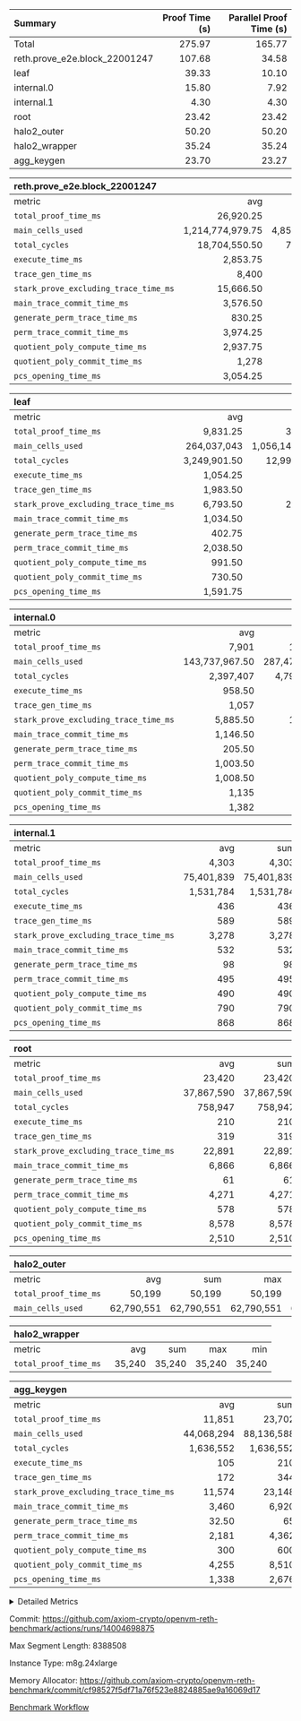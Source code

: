 | Summary | Proof Time (s) | Parallel Proof Time (s) |
|:---|---:|---:|
| Total |  275.97 |  165.77 |
| reth.prove_e2e.block_22001247 |  107.68 |  34.58 |
| leaf |  39.33 |  10.10 |
| internal.0 |  15.80 |  7.92 |
| internal.1 |  4.30 |  4.30 |
| root |  23.42 |  23.42 |
| halo2_outer |  50.20 |  50.20 |
| halo2_wrapper |  35.24 |  35.24 |
| agg_keygen |  23.70 |  23.27 |


| reth.prove_e2e.block_22001247 |||||
|:---|---:|---:|---:|---:|
|metric|avg|sum|max|min|
| `total_proof_time_ms ` |  26,920.25 |  107,681 |  34,584 |  20,504 |
| `main_cells_used     ` |  1,214,774,979.75 |  4,859,099,919 |  1,659,367,296 |  985,385,146 |
| `total_cycles        ` |  18,704,550.50 |  74,818,202 |  23,567,845 |  9,087,604 |
| `execute_time_ms     ` |  2,853.75 |  11,415 |  4,239 |  1,553 |
| `trace_gen_time_ms   ` |  8,400 |  33,600 |  10,082 |  5,527 |
| `stark_prove_excluding_trace_time_ms` |  15,666.50 |  62,666 |  20,263 |  13,424 |
| `main_trace_commit_time_ms` |  3,576.50 |  14,306 |  4,810 |  2,657 |
| `generate_perm_trace_time_ms` |  830.25 |  3,321 |  1,028 |  552 |
| `perm_trace_commit_time_ms` |  3,974.25 |  15,897 |  5,213 |  2,712 |
| `quotient_poly_compute_time_ms` |  2,937.75 |  11,751 |  4,187 |  2,138 |
| `quotient_poly_commit_time_ms` |  1,278 |  5,112 |  1,436 |  904 |
| `pcs_opening_time_ms ` |  3,054.25 |  12,217 |  3,572 |  2,161 |

| leaf |||||
|:---|---:|---:|---:|---:|
|metric|avg|sum|max|min|
| `total_proof_time_ms ` |  9,831.25 |  39,325 |  10,104 |  9,401 |
| `main_cells_used     ` |  264,037,043 |  1,056,148,172 |  280,134,886 |  244,977,265 |
| `total_cycles        ` |  3,249,901.50 |  12,999,606 |  3,456,998 |  3,046,502 |
| `execute_time_ms     ` |  1,054.25 |  4,217 |  1,112 |  981 |
| `trace_gen_time_ms   ` |  1,983.50 |  7,934 |  2,099 |  1,859 |
| `stark_prove_excluding_trace_time_ms` |  6,793.50 |  27,174 |  6,896 |  6,561 |
| `main_trace_commit_time_ms` |  1,034.50 |  4,138 |  1,059 |  989 |
| `generate_perm_trace_time_ms` |  402.75 |  1,611 |  408 |  393 |
| `perm_trace_commit_time_ms` |  2,038.50 |  8,154 |  2,061 |  2,000 |
| `quotient_poly_compute_time_ms` |  991.50 |  3,966 |  1,024 |  935 |
| `quotient_poly_commit_time_ms` |  730.50 |  2,922 |  757 |  690 |
| `pcs_opening_time_ms ` |  1,591.75 |  6,367 |  1,620 |  1,550 |

| internal.0 |||||
|:---|---:|---:|---:|---:|
|metric|avg|sum|max|min|
| `total_proof_time_ms ` |  7,901 |  15,802 |  7,919 |  7,883 |
| `main_cells_used     ` |  143,737,967.50 |  287,475,935 |  143,738,757 |  143,737,178 |
| `total_cycles        ` |  2,397,407 |  4,794,814 |  2,397,443 |  2,397,371 |
| `execute_time_ms     ` |  958.50 |  1,917 |  960 |  957 |
| `trace_gen_time_ms   ` |  1,057 |  2,114 |  1,075 |  1,039 |
| `stark_prove_excluding_trace_time_ms` |  5,885.50 |  11,771 |  5,887 |  5,884 |
| `main_trace_commit_time_ms` |  1,146.50 |  2,293 |  1,147 |  1,146 |
| `generate_perm_trace_time_ms` |  205.50 |  411 |  206 |  205 |
| `perm_trace_commit_time_ms` |  1,003.50 |  2,007 |  1,017 |  990 |
| `quotient_poly_compute_time_ms` |  1,008.50 |  2,017 |  1,009 |  1,008 |
| `quotient_poly_commit_time_ms` |  1,135 |  2,270 |  1,150 |  1,120 |
| `pcs_opening_time_ms ` |  1,382 |  2,764 |  1,382 |  1,382 |

| internal.1 |||||
|:---|---:|---:|---:|---:|
|metric|avg|sum|max|min|
| `total_proof_time_ms ` |  4,303 |  4,303 |  4,303 |  4,303 |
| `main_cells_used     ` |  75,401,839 |  75,401,839 |  75,401,839 |  75,401,839 |
| `total_cycles        ` |  1,531,784 |  1,531,784 |  1,531,784 |  1,531,784 |
| `execute_time_ms     ` |  436 |  436 |  436 |  436 |
| `trace_gen_time_ms   ` |  589 |  589 |  589 |  589 |
| `stark_prove_excluding_trace_time_ms` |  3,278 |  3,278 |  3,278 |  3,278 |
| `main_trace_commit_time_ms` |  532 |  532 |  532 |  532 |
| `generate_perm_trace_time_ms` |  98 |  98 |  98 |  98 |
| `perm_trace_commit_time_ms` |  495 |  495 |  495 |  495 |
| `quotient_poly_compute_time_ms` |  490 |  490 |  490 |  490 |
| `quotient_poly_commit_time_ms` |  790 |  790 |  790 |  790 |
| `pcs_opening_time_ms ` |  868 |  868 |  868 |  868 |

| root |||||
|:---|---:|---:|---:|---:|
|metric|avg|sum|max|min|
| `total_proof_time_ms ` |  23,420 |  23,420 |  23,420 |  23,420 |
| `main_cells_used     ` |  37,867,590 |  37,867,590 |  37,867,590 |  37,867,590 |
| `total_cycles        ` |  758,947 |  758,947 |  758,947 |  758,947 |
| `execute_time_ms     ` |  210 |  210 |  210 |  210 |
| `trace_gen_time_ms   ` |  319 |  319 |  319 |  319 |
| `stark_prove_excluding_trace_time_ms` |  22,891 |  22,891 |  22,891 |  22,891 |
| `main_trace_commit_time_ms` |  6,866 |  6,866 |  6,866 |  6,866 |
| `generate_perm_trace_time_ms` |  61 |  61 |  61 |  61 |
| `perm_trace_commit_time_ms` |  4,271 |  4,271 |  4,271 |  4,271 |
| `quotient_poly_compute_time_ms` |  578 |  578 |  578 |  578 |
| `quotient_poly_commit_time_ms` |  8,578 |  8,578 |  8,578 |  8,578 |
| `pcs_opening_time_ms ` |  2,510 |  2,510 |  2,510 |  2,510 |

| halo2_outer |||||
|:---|---:|---:|---:|---:|
|metric|avg|sum|max|min|
| `total_proof_time_ms ` |  50,199 |  50,199 |  50,199 |  50,199 |
| `main_cells_used     ` |  62,790,551 |  62,790,551 |  62,790,551 |  62,790,551 |

| halo2_wrapper |||||
|:---|---:|---:|---:|---:|
|metric|avg|sum|max|min|
| `total_proof_time_ms ` |  35,240 |  35,240 |  35,240 |  35,240 |

| agg_keygen |||||
|:---|---:|---:|---:|---:|
|metric|avg|sum|max|min|
| `total_proof_time_ms ` |  11,851 |  23,702 |  23,271 |  431 |
| `main_cells_used     ` |  44,068,294 |  88,136,588 |  87,208,517 |  928,071 |
| `total_cycles        ` |  1,636,552 |  1,636,552 |  1,636,552 |  1,636,552 |
| `execute_time_ms     ` |  105 |  210 |  210 |  0 |
| `trace_gen_time_ms   ` |  172 |  344 |  317 |  27 |
| `stark_prove_excluding_trace_time_ms` |  11,574 |  23,148 |  22,744 |  404 |
| `main_trace_commit_time_ms` |  3,460 |  6,920 |  6,869 |  51 |
| `generate_perm_trace_time_ms` |  32.50 |  65 |  54 |  11 |
| `perm_trace_commit_time_ms` |  2,181 |  4,362 |  4,312 |  50 |
| `quotient_poly_compute_time_ms` |  300 |  600 |  571 |  29 |
| `quotient_poly_commit_time_ms` |  4,255 |  8,510 |  8,451 |  59 |
| `pcs_opening_time_ms ` |  1,338 |  2,676 |  2,476 |  200 |



<details>
<summary>Detailed Metrics</summary>

| air_name | block_number | quotient_deg | interactions | constraints |
| --- | --- | --- | --- | --- |
| AccessAdapterAir<16> | 22001247 | 2 | 5 | 12 | 
| AccessAdapterAir<2> | 22001247 | 2 | 5 | 12 | 
| AccessAdapterAir<32> | 22001247 | 2 | 5 | 12 | 
| AccessAdapterAir<4> | 22001247 | 2 | 5 | 12 | 
| AccessAdapterAir<8> | 22001247 | 2 | 5 | 12 | 
| BitwiseOperationLookupAir<8> | 22001247 | 2 | 2 | 4 | 
| KeccakVmAir | 22001247 | 2 | 321 | 4,513 | 
| MemoryMerkleAir<8> | 22001247 | 2 | 4 | 39 | 
| PersistentBoundaryAir<8> | 22001247 | 2 | 3 | 7 | 
| PhantomAir | 22001247 | 2 | 3 | 5 | 
| Poseidon2PeripheryAir<BabyBearParameters>, 1> | 22001247 | 2 | 1 | 286 | 
| ProgramAir | 22001247 | 1 | 1 | 4 | 
| RangeTupleCheckerAir<2> | 22001247 | 1 | 1 | 4 | 
| Rv32HintStoreAir | 22001247 | 2 | 18 | 28 | 
| Sha256VmAir | 22001247 | 2 | 50 | 663 | 
| VariableRangeCheckerAir | 22001247 | 1 | 1 | 4 | 
| VmAirWrapper<Rv32BaseAluAdapterAir, BaseAluCoreAir<4, 8> | 22001247 | 2 | 20 | 37 | 
| VmAirWrapper<Rv32BaseAluAdapterAir, LessThanCoreAir<4, 8> | 22001247 | 2 | 18 | 40 | 
| VmAirWrapper<Rv32BaseAluAdapterAir, ShiftCoreAir<4, 8> | 22001247 | 2 | 24 | 91 | 
| VmAirWrapper<Rv32BranchAdapterAir, BranchEqualCoreAir<4> | 22001247 | 2 | 11 | 20 | 
| VmAirWrapper<Rv32BranchAdapterAir, BranchLessThanCoreAir<4, 8> | 22001247 | 2 | 13 | 35 | 
| VmAirWrapper<Rv32CondRdWriteAdapterAir, Rv32JalLuiCoreAir> | 22001247 | 2 | 10 | 18 | 
| VmAirWrapper<Rv32HeapAdapterAir<2, 32, 32>, BaseAluCoreAir<32, 8> | 22001247 | 2 | 61 | 126 | 
| VmAirWrapper<Rv32HeapAdapterAir<2, 32, 32>, LessThanCoreAir<32, 8> | 22001247 | 2 | 31 | 129 | 
| VmAirWrapper<Rv32HeapAdapterAir<2, 32, 32>, MultiplicationCoreAir<32, 8> | 22001247 | 2 | 61 | 57 | 
| VmAirWrapper<Rv32HeapAdapterAir<2, 32, 32>, ShiftCoreAir<32, 8> | 22001247 | 2 | 79 | 2,161 | 
| VmAirWrapper<Rv32HeapBranchAdapterAir<2, 32>, BranchEqualCoreAir<32> | 22001247 | 2 | 20 | 55 | 
| VmAirWrapper<Rv32HeapBranchAdapterAir<2, 32>, BranchLessThanCoreAir<32, 8> | 22001247 | 2 | 22 | 126 | 
| VmAirWrapper<Rv32IsEqualModAdapterAir<2, 1, 32, 32>, ModularIsEqualCoreAir<32, 4, 8> | 22001247 | 2 | 25 | 225 | 
| VmAirWrapper<Rv32IsEqualModAdapterAir<2, 3, 16, 48>, ModularIsEqualCoreAir<48, 4, 8> | 22001247 | 2 | 41 | 333 | 
| VmAirWrapper<Rv32JalrAdapterAir, Rv32JalrCoreAir> | 22001247 | 2 | 16 | 20 | 
| VmAirWrapper<Rv32LoadStoreAdapterAir, LoadSignExtendCoreAir<4, 8> | 22001247 | 2 | 18 | 33 | 
| VmAirWrapper<Rv32LoadStoreAdapterAir, LoadStoreCoreAir<4> | 22001247 | 2 | 17 | 40 | 
| VmAirWrapper<Rv32MultAdapterAir, DivRemCoreAir<4, 8> | 22001247 | 2 | 25 | 84 | 
| VmAirWrapper<Rv32MultAdapterAir, MulHCoreAir<4, 8> | 22001247 | 2 | 24 | 31 | 
| VmAirWrapper<Rv32MultAdapterAir, MultiplicationCoreAir<4, 8> | 22001247 | 2 | 19 | 19 | 
| VmAirWrapper<Rv32RdWriteAdapterAir, Rv32AuipcCoreAir> | 22001247 | 2 | 12 | 14 | 
| VmAirWrapper<Rv32VecHeapAdapterAir<1, 2, 2, 32, 32>, FieldExpressionCoreAir> | 22001247 | 2 | 415 | 480 | 
| VmAirWrapper<Rv32VecHeapAdapterAir<1, 6, 6, 16, 16>, FieldExpressionCoreAir> | 22001247 | 2 | 832 | 921 | 
| VmAirWrapper<Rv32VecHeapAdapterAir<2, 1, 1, 32, 32>, FieldExpressionCoreAir> | 22001247 | 2 | 158 | 190 | 
| VmAirWrapper<Rv32VecHeapAdapterAir<2, 2, 2, 32, 32>, FieldExpressionCoreAir> | 22001247 | 2 | 428 | 457 | 
| VmAirWrapper<Rv32VecHeapAdapterAir<2, 3, 3, 16, 16>, FieldExpressionCoreAir> | 22001247 | 2 | 246 | 288 | 
| VmAirWrapper<Rv32VecHeapAdapterAir<2, 6, 6, 16, 16>, FieldExpressionCoreAir> | 22001247 | 2 | 668 | 701 | 
| VmConnectorAir | 22001247 | 2 | 5 | 11 | 

| block_number | execute_time_ms |
| --- | --- |
| 22001247 | 212 | 

| group | air_name | block_number | rows | quotient_deg | prep_cols | perm_cols | main_cols | interactions | constraints | cells |
| --- | --- | --- | --- | --- | --- | --- | --- | --- | --- | --- |
| agg_keygen | AccessAdapterAir<16> | 22001247 |  | 2 |  |  |  | 5 | 12 |  | 
| agg_keygen | AccessAdapterAir<2> | 22001247 | 524,288 | 8 |  | 16 | 11 | 5 | 12 | 14,155,776 | 
| agg_keygen | AccessAdapterAir<32> | 22001247 |  | 2 |  |  |  | 5 | 12 |  | 
| agg_keygen | AccessAdapterAir<4> | 22001247 | 262,144 | 8 |  | 16 | 13 | 5 | 12 | 7,602,176 | 
| agg_keygen | AccessAdapterAir<8> | 22001247 | 8,192 | 8 |  | 16 | 17 | 5 | 12 | 270,336 | 
| agg_keygen | BitwiseOperationLookupAir<8> | 22001247 |  | 2 |  |  |  | 2 | 4 |  | 
| agg_keygen | FriReducedOpeningAir | 22001247 | 524,288 | 8 |  | 84 | 27 | 39 | 71 | 58,195,968 | 
| agg_keygen | JalRangeCheckAir | 22001247 | 65,536 | 8 |  | 28 | 12 | 9 | 14 | 2,621,440 | 
| agg_keygen | MemoryMerkleAir<8> | 22001247 |  | 2 |  |  |  | 4 | 39 |  | 
| agg_keygen | NativePoseidon2Air<BabyBearParameters>, 1> | 22001247 | 65,536 | 8 |  | 312 | 398 | 136 | 572 | 46,530,560 | 
| agg_keygen | PersistentBoundaryAir<8> | 22001247 |  | 2 |  |  |  | 3 | 7 |  | 
| agg_keygen | PhantomAir | 22001247 | 32,768 | 4 |  | 12 | 6 | 3 | 5 | 589,824 | 
| agg_keygen | Poseidon2PeripheryAir<BabyBearParameters>, 1> | 22001247 |  | 2 |  |  |  | 1 | 286 |  | 
| agg_keygen | ProgramAir | 22001247 | 131,072 | 1 |  | 8 | 10 | 1 | 4 | 2,359,296 | 
| agg_keygen | RangeTupleCheckerAir<2> | 22001247 |  | 1 |  |  |  | 1 | 4 |  | 
| agg_keygen | Rv32HintStoreAir | 22001247 |  | 2 |  |  |  | 18 | 28 |  | 
| agg_keygen | VariableRangeCheckerAir | 22001247 | 262,144 | 1 | 2 | 8 | 1 | 1 | 4 | 2,359,296 | 
| agg_keygen | VmAirWrapper<AluNativeAdapterAir, FieldArithmeticCoreAir> | 22001247 | 1,048,576 | 8 |  | 36 | 29 | 15 | 27 | 68,157,440 | 
| agg_keygen | VmAirWrapper<BranchNativeAdapterAir, BranchEqualCoreAir<1> | 22001247 | 262,144 | 8 |  | 28 | 23 | 11 | 25 | 13,369,344 | 
| agg_keygen | VmAirWrapper<NativeAdapterAir<2, 0>, PublicValuesCoreAir> | 22001247 | 64 | 8 |  | 28 | 27 | 11 | 30 | 3,520 | 
| agg_keygen | VmAirWrapper<NativeLoadStoreAdapterAir<1>, NativeLoadStoreCoreAir<1> | 22001247 | 524,288 | 8 |  | 40 | 21 | 15 | 20 | 31,981,568 | 
| agg_keygen | VmAirWrapper<NativeLoadStoreAdapterAir<4>, NativeLoadStoreCoreAir<4> | 22001247 | 131,072 | 8 |  | 40 | 27 | 15 | 20 | 8,781,824 | 
| agg_keygen | VmAirWrapper<NativeVectorizedAdapterAir<4>, FieldExtensionCoreAir> | 22001247 | 131,072 | 8 |  | 36 | 38 | 15 | 27 | 9,699,328 | 
| agg_keygen | VmAirWrapper<Rv32BaseAluAdapterAir, BaseAluCoreAir<4, 8> | 22001247 |  | 2 |  |  |  | 20 | 37 |  | 
| agg_keygen | VmAirWrapper<Rv32BaseAluAdapterAir, LessThanCoreAir<4, 8> | 22001247 |  | 2 |  |  |  | 18 | 40 |  | 
| agg_keygen | VmAirWrapper<Rv32BaseAluAdapterAir, ShiftCoreAir<4, 8> | 22001247 |  | 2 |  |  |  | 24 | 91 |  | 
| agg_keygen | VmAirWrapper<Rv32BranchAdapterAir, BranchEqualCoreAir<4> | 22001247 |  | 2 |  |  |  | 11 | 20 |  | 
| agg_keygen | VmAirWrapper<Rv32BranchAdapterAir, BranchLessThanCoreAir<4, 8> | 22001247 |  | 2 |  |  |  | 13 | 35 |  | 
| agg_keygen | VmAirWrapper<Rv32CondRdWriteAdapterAir, Rv32JalLuiCoreAir> | 22001247 |  | 2 |  |  |  | 10 | 18 |  | 
| agg_keygen | VmAirWrapper<Rv32JalrAdapterAir, Rv32JalrCoreAir> | 22001247 |  | 2 |  |  |  | 16 | 20 |  | 
| agg_keygen | VmAirWrapper<Rv32LoadStoreAdapterAir, LoadSignExtendCoreAir<4, 8> | 22001247 |  | 2 |  |  |  | 18 | 33 |  | 
| agg_keygen | VmAirWrapper<Rv32LoadStoreAdapterAir, LoadStoreCoreAir<4> | 22001247 |  | 2 |  |  |  | 17 | 40 |  | 
| agg_keygen | VmAirWrapper<Rv32MultAdapterAir, DivRemCoreAir<4, 8> | 22001247 |  | 2 |  |  |  | 25 | 84 |  | 
| agg_keygen | VmAirWrapper<Rv32MultAdapterAir, MulHCoreAir<4, 8> | 22001247 |  | 2 |  |  |  | 24 | 31 |  | 
| agg_keygen | VmAirWrapper<Rv32MultAdapterAir, MultiplicationCoreAir<4, 8> | 22001247 |  | 2 |  |  |  | 19 | 19 |  | 
| agg_keygen | VmAirWrapper<Rv32RdWriteAdapterAir, Rv32AuipcCoreAir> | 22001247 |  | 2 |  |  |  | 12 | 14 |  | 
| agg_keygen | VmConnectorAir | 22001247 | 2 | 8 | 1 | 16 | 5 | 5 | 11 | 42 | 
| agg_keygen | VolatileBoundaryAir | 22001247 | 131,072 | 8 |  | 20 | 12 | 7 | 19 | 4,194,304 | 

| group | air_name | block_number | idx | rows | prep_cols | perm_cols | main_cols | cells |
| --- | --- | --- | --- | --- | --- | --- | --- | --- |
| internal.0 | AccessAdapterAir<2> | 22001247 | 0 | 1,048,576 |  | 12 | 11 | 24,117,248 | 
| internal.0 | AccessAdapterAir<2> | 22001247 | 1 | 1,048,576 |  | 12 | 11 | 24,117,248 | 
| internal.0 | AccessAdapterAir<4> | 22001247 | 0 | 262,144 |  | 12 | 13 | 6,553,600 | 
| internal.0 | AccessAdapterAir<4> | 22001247 | 1 | 262,144 |  | 12 | 13 | 6,553,600 | 
| internal.0 | AccessAdapterAir<8> | 22001247 | 0 | 8,192 |  | 12 | 17 | 237,568 | 
| internal.0 | AccessAdapterAir<8> | 22001247 | 1 | 8,192 |  | 12 | 17 | 237,568 | 
| internal.0 | FriReducedOpeningAir | 22001247 | 0 | 1,048,576 |  | 44 | 27 | 74,448,896 | 
| internal.0 | FriReducedOpeningAir | 22001247 | 1 | 1,048,576 |  | 44 | 27 | 74,448,896 | 
| internal.0 | JalRangeCheckAir | 22001247 | 0 | 131,072 |  | 16 | 12 | 3,670,016 | 
| internal.0 | JalRangeCheckAir | 22001247 | 1 | 131,072 |  | 16 | 12 | 3,670,016 | 
| internal.0 | NativePoseidon2Air<BabyBearParameters>, 1> | 22001247 | 0 | 262,144 |  | 160 | 398 | 146,276,352 | 
| internal.0 | NativePoseidon2Air<BabyBearParameters>, 1> | 22001247 | 1 | 262,144 |  | 160 | 398 | 146,276,352 | 
| internal.0 | PhantomAir | 22001247 | 0 | 65,536 |  | 8 | 6 | 917,504 | 
| internal.0 | PhantomAir | 22001247 | 1 | 65,536 |  | 8 | 6 | 917,504 | 
| internal.0 | ProgramAir | 22001247 | 0 | 131,072 |  | 8 | 10 | 2,359,296 | 
| internal.0 | ProgramAir | 22001247 | 1 | 131,072 |  | 8 | 10 | 2,359,296 | 
| internal.0 | VariableRangeCheckerAir | 22001247 | 0 | 262,144 | 2 | 8 | 1 | 2,359,296 | 
| internal.0 | VariableRangeCheckerAir | 22001247 | 1 | 262,144 | 2 | 8 | 1 | 2,359,296 | 
| internal.0 | VmAirWrapper<AluNativeAdapterAir, FieldArithmeticCoreAir> | 22001247 | 0 | 2,097,152 |  | 20 | 29 | 102,760,448 | 
| internal.0 | VmAirWrapper<AluNativeAdapterAir, FieldArithmeticCoreAir> | 22001247 | 1 | 2,097,152 |  | 20 | 29 | 102,760,448 | 
| internal.0 | VmAirWrapper<BranchNativeAdapterAir, BranchEqualCoreAir<1> | 22001247 | 0 | 262,144 |  | 16 | 23 | 10,223,616 | 
| internal.0 | VmAirWrapper<BranchNativeAdapterAir, BranchEqualCoreAir<1> | 22001247 | 1 | 262,144 |  | 16 | 23 | 10,223,616 | 
| internal.0 | VmAirWrapper<NativeAdapterAir<2, 0>, PublicValuesCoreAir> | 22001247 | 0 | 64 |  | 16 | 23 | 2,496 | 
| internal.0 | VmAirWrapper<NativeAdapterAir<2, 0>, PublicValuesCoreAir> | 22001247 | 1 | 64 |  | 16 | 23 | 2,496 | 
| internal.0 | VmAirWrapper<NativeLoadStoreAdapterAir<1>, NativeLoadStoreCoreAir<1> | 22001247 | 0 | 524,288 |  | 24 | 21 | 23,592,960 | 
| internal.0 | VmAirWrapper<NativeLoadStoreAdapterAir<1>, NativeLoadStoreCoreAir<1> | 22001247 | 1 | 524,288 |  | 24 | 21 | 23,592,960 | 
| internal.0 | VmAirWrapper<NativeLoadStoreAdapterAir<4>, NativeLoadStoreCoreAir<4> | 22001247 | 0 | 262,144 |  | 24 | 27 | 13,369,344 | 
| internal.0 | VmAirWrapper<NativeLoadStoreAdapterAir<4>, NativeLoadStoreCoreAir<4> | 22001247 | 1 | 262,144 |  | 24 | 27 | 13,369,344 | 
| internal.0 | VmAirWrapper<NativeVectorizedAdapterAir<4>, FieldExtensionCoreAir> | 22001247 | 0 | 262,144 |  | 20 | 38 | 15,204,352 | 
| internal.0 | VmAirWrapper<NativeVectorizedAdapterAir<4>, FieldExtensionCoreAir> | 22001247 | 1 | 262,144 |  | 20 | 38 | 15,204,352 | 
| internal.0 | VmConnectorAir | 22001247 | 0 | 2 | 1 | 12 | 5 | 34 | 
| internal.0 | VmConnectorAir | 22001247 | 1 | 2 | 1 | 12 | 5 | 34 | 
| internal.0 | VolatileBoundaryAir | 22001247 | 0 | 262,144 |  | 12 | 12 | 6,291,456 | 
| internal.0 | VolatileBoundaryAir | 22001247 | 1 | 262,144 |  | 12 | 12 | 6,291,456 | 
| internal.1 | AccessAdapterAir<2> | 22001247 | 2 | 524,288 |  | 12 | 11 | 12,058,624 | 
| internal.1 | AccessAdapterAir<4> | 22001247 | 2 | 262,144 |  | 12 | 13 | 6,553,600 | 
| internal.1 | AccessAdapterAir<8> | 22001247 | 2 | 8,192 |  | 12 | 17 | 237,568 | 
| internal.1 | FriReducedOpeningAir | 22001247 | 2 | 262,144 |  | 44 | 27 | 18,612,224 | 
| internal.1 | JalRangeCheckAir | 22001247 | 2 | 65,536 |  | 16 | 12 | 1,835,008 | 
| internal.1 | NativePoseidon2Air<BabyBearParameters>, 1> | 22001247 | 2 | 65,536 |  | 160 | 398 | 36,569,088 | 
| internal.1 | PhantomAir | 22001247 | 2 | 16,384 |  | 8 | 6 | 229,376 | 
| internal.1 | ProgramAir | 22001247 | 2 | 131,072 |  | 8 | 10 | 2,359,296 | 
| internal.1 | VariableRangeCheckerAir | 22001247 | 2 | 262,144 | 2 | 8 | 1 | 2,359,296 | 
| internal.1 | VmAirWrapper<AluNativeAdapterAir, FieldArithmeticCoreAir> | 22001247 | 2 | 1,048,576 |  | 20 | 29 | 51,380,224 | 
| internal.1 | VmAirWrapper<BranchNativeAdapterAir, BranchEqualCoreAir<1> | 22001247 | 2 | 262,144 |  | 16 | 23 | 10,223,616 | 
| internal.1 | VmAirWrapper<NativeAdapterAir<2, 0>, PublicValuesCoreAir> | 22001247 | 2 | 64 |  | 16 | 23 | 2,496 | 
| internal.1 | VmAirWrapper<NativeLoadStoreAdapterAir<1>, NativeLoadStoreCoreAir<1> | 22001247 | 2 | 524,288 |  | 24 | 21 | 23,592,960 | 
| internal.1 | VmAirWrapper<NativeLoadStoreAdapterAir<4>, NativeLoadStoreCoreAir<4> | 22001247 | 2 | 131,072 |  | 24 | 27 | 6,684,672 | 
| internal.1 | VmAirWrapper<NativeVectorizedAdapterAir<4>, FieldExtensionCoreAir> | 22001247 | 2 | 131,072 |  | 20 | 38 | 7,602,176 | 
| internal.1 | VmConnectorAir | 22001247 | 2 | 2 | 1 | 12 | 5 | 34 | 
| internal.1 | VolatileBoundaryAir | 22001247 | 2 | 131,072 |  | 12 | 12 | 3,145,728 | 
| leaf | AccessAdapterAir<2> | 22001247 | 0 | 2,097,152 |  | 16 | 11 | 56,623,104 | 
| leaf | AccessAdapterAir<2> | 22001247 | 1 | 2,097,152 |  | 16 | 11 | 56,623,104 | 
| leaf | AccessAdapterAir<2> | 22001247 | 2 | 2,097,152 |  | 16 | 11 | 56,623,104 | 
| leaf | AccessAdapterAir<2> | 22001247 | 3 | 1,048,576 |  | 16 | 11 | 28,311,552 | 
| leaf | AccessAdapterAir<4> | 22001247 | 0 | 1,048,576 |  | 16 | 13 | 30,408,704 | 
| leaf | AccessAdapterAir<4> | 22001247 | 1 | 1,048,576 |  | 16 | 13 | 30,408,704 | 
| leaf | AccessAdapterAir<4> | 22001247 | 2 | 1,048,576 |  | 16 | 13 | 30,408,704 | 
| leaf | AccessAdapterAir<4> | 22001247 | 3 | 524,288 |  | 16 | 13 | 15,204,352 | 
| leaf | AccessAdapterAir<8> | 22001247 | 0 | 32,768 |  | 16 | 17 | 1,081,344 | 
| leaf | AccessAdapterAir<8> | 22001247 | 1 | 32,768 |  | 16 | 17 | 1,081,344 | 
| leaf | AccessAdapterAir<8> | 22001247 | 2 | 32,768 |  | 16 | 17 | 1,081,344 | 
| leaf | AccessAdapterAir<8> | 22001247 | 3 | 32,768 |  | 16 | 17 | 1,081,344 | 
| leaf | FriReducedOpeningAir | 22001247 | 0 | 4,194,304 |  | 84 | 27 | 465,567,744 | 
| leaf | FriReducedOpeningAir | 22001247 | 1 | 4,194,304 |  | 84 | 27 | 465,567,744 | 
| leaf | FriReducedOpeningAir | 22001247 | 2 | 4,194,304 |  | 84 | 27 | 465,567,744 | 
| leaf | FriReducedOpeningAir | 22001247 | 3 | 4,194,304 |  | 84 | 27 | 465,567,744 | 
| leaf | JalRangeCheckAir | 22001247 | 0 | 65,536 |  | 28 | 12 | 2,621,440 | 
| leaf | JalRangeCheckAir | 22001247 | 1 | 65,536 |  | 28 | 12 | 2,621,440 | 
| leaf | JalRangeCheckAir | 22001247 | 2 | 65,536 |  | 28 | 12 | 2,621,440 | 
| leaf | JalRangeCheckAir | 22001247 | 3 | 65,536 |  | 28 | 12 | 2,621,440 | 
| leaf | NativePoseidon2Air<BabyBearParameters>, 1> | 22001247 | 0 | 262,144 |  | 312 | 398 | 186,122,240 | 
| leaf | NativePoseidon2Air<BabyBearParameters>, 1> | 22001247 | 1 | 262,144 |  | 312 | 398 | 186,122,240 | 
| leaf | NativePoseidon2Air<BabyBearParameters>, 1> | 22001247 | 2 | 262,144 |  | 312 | 398 | 186,122,240 | 
| leaf | NativePoseidon2Air<BabyBearParameters>, 1> | 22001247 | 3 | 262,144 |  | 312 | 398 | 186,122,240 | 
| leaf | PhantomAir | 22001247 | 0 | 32,768 |  | 12 | 6 | 589,824 | 
| leaf | PhantomAir | 22001247 | 1 | 32,768 |  | 12 | 6 | 589,824 | 
| leaf | PhantomAir | 22001247 | 2 | 32,768 |  | 12 | 6 | 589,824 | 
| leaf | PhantomAir | 22001247 | 3 | 32,768 |  | 12 | 6 | 589,824 | 
| leaf | ProgramAir | 22001247 | 0 | 2,097,152 |  | 8 | 10 | 37,748,736 | 
| leaf | ProgramAir | 22001247 | 1 | 2,097,152 |  | 8 | 10 | 37,748,736 | 
| leaf | ProgramAir | 22001247 | 2 | 2,097,152 |  | 8 | 10 | 37,748,736 | 
| leaf | ProgramAir | 22001247 | 3 | 2,097,152 |  | 8 | 10 | 37,748,736 | 
| leaf | VariableRangeCheckerAir | 22001247 | 0 | 262,144 | 2 | 8 | 1 | 2,359,296 | 
| leaf | VariableRangeCheckerAir | 22001247 | 1 | 262,144 | 2 | 8 | 1 | 2,359,296 | 
| leaf | VariableRangeCheckerAir | 22001247 | 2 | 262,144 | 2 | 8 | 1 | 2,359,296 | 
| leaf | VariableRangeCheckerAir | 22001247 | 3 | 262,144 | 2 | 8 | 1 | 2,359,296 | 
| leaf | VmAirWrapper<AluNativeAdapterAir, FieldArithmeticCoreAir> | 22001247 | 0 | 2,097,152 |  | 36 | 29 | 136,314,880 | 
| leaf | VmAirWrapper<AluNativeAdapterAir, FieldArithmeticCoreAir> | 22001247 | 1 | 2,097,152 |  | 36 | 29 | 136,314,880 | 
| leaf | VmAirWrapper<AluNativeAdapterAir, FieldArithmeticCoreAir> | 22001247 | 2 | 2,097,152 |  | 36 | 29 | 136,314,880 | 
| leaf | VmAirWrapper<AluNativeAdapterAir, FieldArithmeticCoreAir> | 22001247 | 3 | 2,097,152 |  | 36 | 29 | 136,314,880 | 
| leaf | VmAirWrapper<BranchNativeAdapterAir, BranchEqualCoreAir<1> | 22001247 | 0 | 524,288 |  | 28 | 23 | 26,738,688 | 
| leaf | VmAirWrapper<BranchNativeAdapterAir, BranchEqualCoreAir<1> | 22001247 | 1 | 524,288 |  | 28 | 23 | 26,738,688 | 
| leaf | VmAirWrapper<BranchNativeAdapterAir, BranchEqualCoreAir<1> | 22001247 | 2 | 524,288 |  | 28 | 23 | 26,738,688 | 
| leaf | VmAirWrapper<BranchNativeAdapterAir, BranchEqualCoreAir<1> | 22001247 | 3 | 524,288 |  | 28 | 23 | 26,738,688 | 
| leaf | VmAirWrapper<NativeAdapterAir<2, 0>, PublicValuesCoreAir> | 22001247 | 0 | 64 |  | 28 | 27 | 3,520 | 
| leaf | VmAirWrapper<NativeAdapterAir<2, 0>, PublicValuesCoreAir> | 22001247 | 1 | 64 |  | 28 | 27 | 3,520 | 
| leaf | VmAirWrapper<NativeAdapterAir<2, 0>, PublicValuesCoreAir> | 22001247 | 2 | 64 |  | 28 | 27 | 3,520 | 
| leaf | VmAirWrapper<NativeAdapterAir<2, 0>, PublicValuesCoreAir> | 22001247 | 3 | 64 |  | 28 | 27 | 3,520 | 
| leaf | VmAirWrapper<NativeLoadStoreAdapterAir<1>, NativeLoadStoreCoreAir<1> | 22001247 | 0 | 1,048,576 |  | 40 | 21 | 63,963,136 | 
| leaf | VmAirWrapper<NativeLoadStoreAdapterAir<1>, NativeLoadStoreCoreAir<1> | 22001247 | 1 | 1,048,576 |  | 40 | 21 | 63,963,136 | 
| leaf | VmAirWrapper<NativeLoadStoreAdapterAir<1>, NativeLoadStoreCoreAir<1> | 22001247 | 2 | 1,048,576 |  | 40 | 21 | 63,963,136 | 
| leaf | VmAirWrapper<NativeLoadStoreAdapterAir<1>, NativeLoadStoreCoreAir<1> | 22001247 | 3 | 1,048,576 |  | 40 | 21 | 63,963,136 | 
| leaf | VmAirWrapper<NativeLoadStoreAdapterAir<4>, NativeLoadStoreCoreAir<4> | 22001247 | 0 | 262,144 |  | 40 | 27 | 17,563,648 | 
| leaf | VmAirWrapper<NativeLoadStoreAdapterAir<4>, NativeLoadStoreCoreAir<4> | 22001247 | 1 | 262,144 |  | 40 | 27 | 17,563,648 | 
| leaf | VmAirWrapper<NativeLoadStoreAdapterAir<4>, NativeLoadStoreCoreAir<4> | 22001247 | 2 | 262,144 |  | 40 | 27 | 17,563,648 | 
| leaf | VmAirWrapper<NativeLoadStoreAdapterAir<4>, NativeLoadStoreCoreAir<4> | 22001247 | 3 | 262,144 |  | 40 | 27 | 17,563,648 | 
| leaf | VmAirWrapper<NativeVectorizedAdapterAir<4>, FieldExtensionCoreAir> | 22001247 | 0 | 262,144 |  | 36 | 38 | 19,398,656 | 
| leaf | VmAirWrapper<NativeVectorizedAdapterAir<4>, FieldExtensionCoreAir> | 22001247 | 1 | 524,288 |  | 36 | 38 | 38,797,312 | 
| leaf | VmAirWrapper<NativeVectorizedAdapterAir<4>, FieldExtensionCoreAir> | 22001247 | 2 | 524,288 |  | 36 | 38 | 38,797,312 | 
| leaf | VmAirWrapper<NativeVectorizedAdapterAir<4>, FieldExtensionCoreAir> | 22001247 | 3 | 262,144 |  | 36 | 38 | 19,398,656 | 
| leaf | VmConnectorAir | 22001247 | 0 | 2 | 1 | 16 | 5 | 42 | 
| leaf | VmConnectorAir | 22001247 | 1 | 2 | 1 | 16 | 5 | 42 | 
| leaf | VmConnectorAir | 22001247 | 2 | 2 | 1 | 16 | 5 | 42 | 
| leaf | VmConnectorAir | 22001247 | 3 | 2 | 1 | 16 | 5 | 42 | 
| leaf | VolatileBoundaryAir | 22001247 | 0 | 1,048,576 |  | 20 | 12 | 33,554,432 | 
| leaf | VolatileBoundaryAir | 22001247 | 1 | 1,048,576 |  | 20 | 12 | 33,554,432 | 
| leaf | VolatileBoundaryAir | 22001247 | 2 | 1,048,576 |  | 20 | 12 | 33,554,432 | 
| leaf | VolatileBoundaryAir | 22001247 | 3 | 1,048,576 |  | 20 | 12 | 33,554,432 | 
| root | AccessAdapterAir<2> | 22001247 | 0 | 262,144 |  | 8 | 11 | 4,980,736 | 
| root | AccessAdapterAir<4> | 22001247 | 0 | 131,072 |  | 8 | 13 | 2,752,512 | 
| root | AccessAdapterAir<8> | 22001247 | 0 | 4,096 |  | 8 | 17 | 102,400 | 
| root | FriReducedOpeningAir | 22001247 | 0 | 131,072 |  | 24 | 27 | 6,684,672 | 
| root | JalRangeCheckAir | 22001247 | 0 | 32,768 |  | 12 | 12 | 786,432 | 
| root | NativePoseidon2Air<BabyBearParameters>, 1> | 22001247 | 0 | 32,768 |  | 84 | 398 | 15,794,176 | 
| root | PhantomAir | 22001247 | 0 | 8,192 |  | 8 | 6 | 114,688 | 
| root | ProgramAir | 22001247 | 0 | 131,072 |  | 8 | 10 | 2,359,296 | 
| root | VariableRangeCheckerAir | 22001247 | 0 | 262,144 | 2 | 8 | 1 | 2,359,296 | 
| root | VmAirWrapper<AluNativeAdapterAir, FieldArithmeticCoreAir> | 22001247 | 0 | 524,288 |  | 12 | 29 | 21,495,808 | 
| root | VmAirWrapper<BranchNativeAdapterAir, BranchEqualCoreAir<1> | 22001247 | 0 | 131,072 |  | 12 | 23 | 4,587,520 | 
| root | VmAirWrapper<NativeAdapterAir<2, 0>, PublicValuesCoreAir> | 22001247 | 0 | 64 |  | 12 | 22 | 2,176 | 
| root | VmAirWrapper<NativeLoadStoreAdapterAir<1>, NativeLoadStoreCoreAir<1> | 22001247 | 0 | 262,144 |  | 16 | 21 | 9,699,328 | 
| root | VmAirWrapper<NativeLoadStoreAdapterAir<4>, NativeLoadStoreCoreAir<4> | 22001247 | 0 | 65,536 |  | 16 | 27 | 2,818,048 | 
| root | VmAirWrapper<NativeVectorizedAdapterAir<4>, FieldExtensionCoreAir> | 22001247 | 0 | 65,536 |  | 12 | 38 | 3,276,800 | 
| root | VmConnectorAir | 22001247 | 0 | 2 | 1 | 8 | 5 | 26 | 
| root | VolatileBoundaryAir | 22001247 | 0 | 131,072 |  | 8 | 12 | 2,621,440 | 

| group | air_name | block_number | segment | rows | prep_cols | perm_cols | main_cols | cells |
| --- | --- | --- | --- | --- | --- | --- | --- | --- |
| agg_keygen | AccessAdapterAir<16> | 22001247 | 0 | 1 |  | 16 | 25 | 41 | 
| agg_keygen | AccessAdapterAir<2> | 22001247 | 0 | 1 |  | 16 | 11 | 27 | 
| agg_keygen | AccessAdapterAir<32> | 22001247 | 0 | 1 |  | 16 | 41 | 57 | 
| agg_keygen | AccessAdapterAir<4> | 22001247 | 0 | 1 |  | 16 | 13 | 29 | 
| agg_keygen | AccessAdapterAir<8> | 22001247 | 0 | 1 |  | 16 | 17 | 33 | 
| agg_keygen | BitwiseOperationLookupAir<8> | 22001247 | 0 | 65,536 | 3 | 8 | 2 | 655,360 | 
| agg_keygen | MemoryMerkleAir<8> | 22001247 | 0 | 64 |  | 16 | 32 | 3,072 | 
| agg_keygen | PersistentBoundaryAir<8> | 22001247 | 0 | 1 |  | 12 | 20 | 32 | 
| agg_keygen | PhantomAir | 22001247 | 0 | 1 |  | 12 | 6 | 18 | 
| agg_keygen | Poseidon2PeripheryAir<BabyBearParameters>, 1> | 22001247 | 0 | 32 |  | 8 | 300 | 9,856 | 
| agg_keygen | ProgramAir | 22001247 | 0 | 1 |  | 8 | 10 | 18 | 
| agg_keygen | RangeTupleCheckerAir<2> | 22001247 | 0 | 524,288 | 2 | 8 | 1 | 4,718,592 | 
| agg_keygen | Rv32HintStoreAir | 22001247 | 0 | 1 |  | 44 | 32 | 76 | 
| agg_keygen | VariableRangeCheckerAir | 22001247 | 0 | 262,144 | 2 | 8 | 1 | 2,359,296 | 
| agg_keygen | VmAirWrapper<Rv32BaseAluAdapterAir, BaseAluCoreAir<4, 8> | 22001247 | 0 | 1 |  | 52 | 36 | 88 | 
| agg_keygen | VmAirWrapper<Rv32BaseAluAdapterAir, LessThanCoreAir<4, 8> | 22001247 | 0 | 1 |  | 40 | 37 | 77 | 
| agg_keygen | VmAirWrapper<Rv32BaseAluAdapterAir, ShiftCoreAir<4, 8> | 22001247 | 0 | 1 |  | 52 | 53 | 105 | 
| agg_keygen | VmAirWrapper<Rv32BranchAdapterAir, BranchEqualCoreAir<4> | 22001247 | 0 | 1 |  | 28 | 26 | 54 | 
| agg_keygen | VmAirWrapper<Rv32BranchAdapterAir, BranchLessThanCoreAir<4, 8> | 22001247 | 0 | 1 |  | 32 | 32 | 64 | 
| agg_keygen | VmAirWrapper<Rv32CondRdWriteAdapterAir, Rv32JalLuiCoreAir> | 22001247 | 0 | 1 |  | 28 | 18 | 46 | 
| agg_keygen | VmAirWrapper<Rv32JalrAdapterAir, Rv32JalrCoreAir> | 22001247 | 0 | 1 |  | 36 | 28 | 64 | 
| agg_keygen | VmAirWrapper<Rv32LoadStoreAdapterAir, LoadSignExtendCoreAir<4, 8> | 22001247 | 0 | 1 |  | 52 | 36 | 88 | 
| agg_keygen | VmAirWrapper<Rv32LoadStoreAdapterAir, LoadStoreCoreAir<4> | 22001247 | 0 | 1 |  | 52 | 41 | 93 | 
| agg_keygen | VmAirWrapper<Rv32MultAdapterAir, DivRemCoreAir<4, 8> | 22001247 | 0 | 1 |  | 72 | 59 | 131 | 
| agg_keygen | VmAirWrapper<Rv32MultAdapterAir, MulHCoreAir<4, 8> | 22001247 | 0 | 1 |  | 72 | 39 | 111 | 
| agg_keygen | VmAirWrapper<Rv32MultAdapterAir, MultiplicationCoreAir<4, 8> | 22001247 | 0 | 1 |  | 52 | 31 | 83 | 
| agg_keygen | VmAirWrapper<Rv32RdWriteAdapterAir, Rv32AuipcCoreAir> | 22001247 | 0 | 1 |  | 28 | 20 | 48 | 
| agg_keygen | VmConnectorAir | 22001247 | 0 | 2 | 1 | 16 | 5 | 42 | 
| reth.prove_e2e.block_22001247 | AccessAdapterAir<16> | 22001247 | 0 | 64 |  | 16 | 25 | 2,624 | 
| reth.prove_e2e.block_22001247 | AccessAdapterAir<16> | 22001247 | 1 | 524,288 |  | 16 | 25 | 21,495,808 | 
| reth.prove_e2e.block_22001247 | AccessAdapterAir<16> | 22001247 | 2 | 262,144 |  | 16 | 25 | 10,747,904 | 
| reth.prove_e2e.block_22001247 | AccessAdapterAir<16> | 22001247 | 3 | 16,384 |  | 16 | 25 | 671,744 | 
| reth.prove_e2e.block_22001247 | AccessAdapterAir<2> | 22001247 | 2 | 256 |  | 16 | 11 | 6,912 | 
| reth.prove_e2e.block_22001247 | AccessAdapterAir<2> | 22001247 | 3 | 131,072 |  | 16 | 11 | 3,538,944 | 
| reth.prove_e2e.block_22001247 | AccessAdapterAir<32> | 22001247 | 0 | 32 |  | 16 | 41 | 1,824 | 
| reth.prove_e2e.block_22001247 | AccessAdapterAir<32> | 22001247 | 1 | 262,144 |  | 16 | 41 | 14,942,208 | 
| reth.prove_e2e.block_22001247 | AccessAdapterAir<32> | 22001247 | 2 | 131,072 |  | 16 | 41 | 7,471,104 | 
| reth.prove_e2e.block_22001247 | AccessAdapterAir<32> | 22001247 | 3 | 8,192 |  | 16 | 41 | 466,944 | 
| reth.prove_e2e.block_22001247 | AccessAdapterAir<4> | 22001247 | 0 | 64 |  | 16 | 13 | 1,856 | 
| reth.prove_e2e.block_22001247 | AccessAdapterAir<4> | 22001247 | 1 | 512 |  | 16 | 13 | 14,848 | 
| reth.prove_e2e.block_22001247 | AccessAdapterAir<4> | 22001247 | 2 | 128 |  | 16 | 13 | 3,712 | 
| reth.prove_e2e.block_22001247 | AccessAdapterAir<4> | 22001247 | 3 | 65,536 |  | 16 | 13 | 1,900,544 | 
| reth.prove_e2e.block_22001247 | AccessAdapterAir<8> | 22001247 | 0 | 1,048,576 |  | 16 | 17 | 34,603,008 | 
| reth.prove_e2e.block_22001247 | AccessAdapterAir<8> | 22001247 | 1 | 2,097,152 |  | 16 | 17 | 69,206,016 | 
| reth.prove_e2e.block_22001247 | AccessAdapterAir<8> | 22001247 | 2 | 2,097,152 |  | 16 | 17 | 69,206,016 | 
| reth.prove_e2e.block_22001247 | AccessAdapterAir<8> | 22001247 | 3 | 1,048,576 |  | 16 | 17 | 34,603,008 | 
| reth.prove_e2e.block_22001247 | BitwiseOperationLookupAir<8> | 22001247 | 0 | 65,536 | 3 | 8 | 2 | 655,360 | 
| reth.prove_e2e.block_22001247 | BitwiseOperationLookupAir<8> | 22001247 | 1 | 65,536 | 3 | 8 | 2 | 655,360 | 
| reth.prove_e2e.block_22001247 | BitwiseOperationLookupAir<8> | 22001247 | 2 | 65,536 | 3 | 8 | 2 | 655,360 | 
| reth.prove_e2e.block_22001247 | BitwiseOperationLookupAir<8> | 22001247 | 3 | 65,536 | 3 | 8 | 2 | 655,360 | 
| reth.prove_e2e.block_22001247 | KeccakVmAir | 22001247 | 0 | 1 |  | 1,056 | 3,163 | 4,219 | 
| reth.prove_e2e.block_22001247 | KeccakVmAir | 22001247 | 1 | 262,144 |  | 1,056 | 3,163 | 1,105,985,536 | 
| reth.prove_e2e.block_22001247 | KeccakVmAir | 22001247 | 2 | 8,192 |  | 1,056 | 3,163 | 34,562,048 | 
| reth.prove_e2e.block_22001247 | KeccakVmAir | 22001247 | 3 | 262,144 |  | 1,056 | 3,163 | 1,105,985,536 | 
| reth.prove_e2e.block_22001247 | MemoryMerkleAir<8> | 22001247 | 0 | 1,048,576 |  | 16 | 32 | 50,331,648 | 
| reth.prove_e2e.block_22001247 | MemoryMerkleAir<8> | 22001247 | 1 | 1,048,576 |  | 16 | 32 | 50,331,648 | 
| reth.prove_e2e.block_22001247 | MemoryMerkleAir<8> | 22001247 | 2 | 1,048,576 |  | 16 | 32 | 50,331,648 | 
| reth.prove_e2e.block_22001247 | MemoryMerkleAir<8> | 22001247 | 3 | 1,048,576 |  | 16 | 32 | 50,331,648 | 
| reth.prove_e2e.block_22001247 | PersistentBoundaryAir<8> | 22001247 | 0 | 1,048,576 |  | 12 | 20 | 33,554,432 | 
| reth.prove_e2e.block_22001247 | PersistentBoundaryAir<8> | 22001247 | 1 | 1,048,576 |  | 12 | 20 | 33,554,432 | 
| reth.prove_e2e.block_22001247 | PersistentBoundaryAir<8> | 22001247 | 2 | 1,048,576 |  | 12 | 20 | 33,554,432 | 
| reth.prove_e2e.block_22001247 | PersistentBoundaryAir<8> | 22001247 | 3 | 1,048,576 |  | 12 | 20 | 33,554,432 | 
| reth.prove_e2e.block_22001247 | PhantomAir | 22001247 | 0 | 4 |  | 12 | 6 | 72 | 
| reth.prove_e2e.block_22001247 | PhantomAir | 22001247 | 1 | 128 |  | 12 | 6 | 2,304 | 
| reth.prove_e2e.block_22001247 | PhantomAir | 22001247 | 2 | 2 |  | 12 | 6 | 36 | 
| reth.prove_e2e.block_22001247 | PhantomAir | 22001247 | 3 | 16 |  | 12 | 6 | 288 | 
| reth.prove_e2e.block_22001247 | Poseidon2PeripheryAir<BabyBearParameters>, 1> | 22001247 | 0 | 1,048,576 |  | 8 | 300 | 322,961,408 | 
| reth.prove_e2e.block_22001247 | Poseidon2PeripheryAir<BabyBearParameters>, 1> | 22001247 | 1 | 524,288 |  | 8 | 300 | 161,480,704 | 
| reth.prove_e2e.block_22001247 | Poseidon2PeripheryAir<BabyBearParameters>, 1> | 22001247 | 2 | 262,144 |  | 8 | 300 | 80,740,352 | 
| reth.prove_e2e.block_22001247 | Poseidon2PeripheryAir<BabyBearParameters>, 1> | 22001247 | 3 | 1,048,576 |  | 8 | 300 | 322,961,408 | 
| reth.prove_e2e.block_22001247 | ProgramAir | 22001247 | 0 | 1,048,576 |  | 8 | 10 | 18,874,368 | 
| reth.prove_e2e.block_22001247 | ProgramAir | 22001247 | 1 | 1,048,576 |  | 8 | 10 | 18,874,368 | 
| reth.prove_e2e.block_22001247 | ProgramAir | 22001247 | 2 | 1,048,576 |  | 8 | 10 | 18,874,368 | 
| reth.prove_e2e.block_22001247 | ProgramAir | 22001247 | 3 | 1,048,576 |  | 8 | 10 | 18,874,368 | 
| reth.prove_e2e.block_22001247 | RangeTupleCheckerAir<2> | 22001247 | 0 | 2,097,152 | 2 | 8 | 1 | 18,874,368 | 
| reth.prove_e2e.block_22001247 | RangeTupleCheckerAir<2> | 22001247 | 1 | 2,097,152 | 2 | 8 | 1 | 18,874,368 | 
| reth.prove_e2e.block_22001247 | RangeTupleCheckerAir<2> | 22001247 | 2 | 2,097,152 | 2 | 8 | 1 | 18,874,368 | 
| reth.prove_e2e.block_22001247 | RangeTupleCheckerAir<2> | 22001247 | 3 | 2,097,152 | 2 | 8 | 1 | 18,874,368 | 
| reth.prove_e2e.block_22001247 | Rv32HintStoreAir | 22001247 | 0 | 524,288 |  | 44 | 32 | 39,845,888 | 
| reth.prove_e2e.block_22001247 | Rv32HintStoreAir | 22001247 | 1 | 262,144 |  | 44 | 32 | 19,922,944 | 
| reth.prove_e2e.block_22001247 | Rv32HintStoreAir | 22001247 | 2 | 16 |  | 44 | 32 | 1,216 | 
| reth.prove_e2e.block_22001247 | VariableRangeCheckerAir | 22001247 | 0 | 262,144 | 2 | 8 | 1 | 2,359,296 | 
| reth.prove_e2e.block_22001247 | VariableRangeCheckerAir | 22001247 | 1 | 262,144 | 2 | 8 | 1 | 2,359,296 | 
| reth.prove_e2e.block_22001247 | VariableRangeCheckerAir | 22001247 | 2 | 262,144 | 2 | 8 | 1 | 2,359,296 | 
| reth.prove_e2e.block_22001247 | VariableRangeCheckerAir | 22001247 | 3 | 262,144 | 2 | 8 | 1 | 2,359,296 | 
| reth.prove_e2e.block_22001247 | VmAirWrapper<Rv32BaseAluAdapterAir, BaseAluCoreAir<4, 8> | 22001247 | 0 | 8,388,608 |  | 52 | 36 | 738,197,504 | 
| reth.prove_e2e.block_22001247 | VmAirWrapper<Rv32BaseAluAdapterAir, BaseAluCoreAir<4, 8> | 22001247 | 1 | 8,388,608 |  | 52 | 36 | 738,197,504 | 
| reth.prove_e2e.block_22001247 | VmAirWrapper<Rv32BaseAluAdapterAir, BaseAluCoreAir<4, 8> | 22001247 | 2 | 8,388,608 |  | 52 | 36 | 738,197,504 | 
| reth.prove_e2e.block_22001247 | VmAirWrapper<Rv32BaseAluAdapterAir, BaseAluCoreAir<4, 8> | 22001247 | 3 | 4,194,304 |  | 52 | 36 | 369,098,752 | 
| reth.prove_e2e.block_22001247 | VmAirWrapper<Rv32BaseAluAdapterAir, LessThanCoreAir<4, 8> | 22001247 | 0 | 524,288 |  | 40 | 37 | 40,370,176 | 
| reth.prove_e2e.block_22001247 | VmAirWrapper<Rv32BaseAluAdapterAir, LessThanCoreAir<4, 8> | 22001247 | 1 | 524,288 |  | 40 | 37 | 40,370,176 | 
| reth.prove_e2e.block_22001247 | VmAirWrapper<Rv32BaseAluAdapterAir, LessThanCoreAir<4, 8> | 22001247 | 2 | 1,048,576 |  | 40 | 37 | 80,740,352 | 
| reth.prove_e2e.block_22001247 | VmAirWrapper<Rv32BaseAluAdapterAir, LessThanCoreAir<4, 8> | 22001247 | 3 | 262,144 |  | 40 | 37 | 20,185,088 | 
| reth.prove_e2e.block_22001247 | VmAirWrapper<Rv32BaseAluAdapterAir, ShiftCoreAir<4, 8> | 22001247 | 0 | 1,048,576 |  | 52 | 53 | 110,100,480 | 
| reth.prove_e2e.block_22001247 | VmAirWrapper<Rv32BaseAluAdapterAir, ShiftCoreAir<4, 8> | 22001247 | 1 | 2,097,152 |  | 52 | 53 | 220,200,960 | 
| reth.prove_e2e.block_22001247 | VmAirWrapper<Rv32BaseAluAdapterAir, ShiftCoreAir<4, 8> | 22001247 | 2 | 2,097,152 |  | 52 | 53 | 220,200,960 | 
| reth.prove_e2e.block_22001247 | VmAirWrapper<Rv32BaseAluAdapterAir, ShiftCoreAir<4, 8> | 22001247 | 3 | 524,288 |  | 52 | 53 | 55,050,240 | 
| reth.prove_e2e.block_22001247 | VmAirWrapper<Rv32BranchAdapterAir, BranchEqualCoreAir<4> | 22001247 | 0 | 2,097,152 |  | 28 | 26 | 113,246,208 | 
| reth.prove_e2e.block_22001247 | VmAirWrapper<Rv32BranchAdapterAir, BranchEqualCoreAir<4> | 22001247 | 1 | 2,097,152 |  | 28 | 26 | 113,246,208 | 
| reth.prove_e2e.block_22001247 | VmAirWrapper<Rv32BranchAdapterAir, BranchEqualCoreAir<4> | 22001247 | 2 | 2,097,152 |  | 28 | 26 | 113,246,208 | 
| reth.prove_e2e.block_22001247 | VmAirWrapper<Rv32BranchAdapterAir, BranchEqualCoreAir<4> | 22001247 | 3 | 1,048,576 |  | 28 | 26 | 56,623,104 | 
| reth.prove_e2e.block_22001247 | VmAirWrapper<Rv32BranchAdapterAir, BranchLessThanCoreAir<4, 8> | 22001247 | 0 | 1,048,576 |  | 32 | 32 | 67,108,864 | 
| reth.prove_e2e.block_22001247 | VmAirWrapper<Rv32BranchAdapterAir, BranchLessThanCoreAir<4, 8> | 22001247 | 1 | 2,097,152 |  | 32 | 32 | 134,217,728 | 
| reth.prove_e2e.block_22001247 | VmAirWrapper<Rv32BranchAdapterAir, BranchLessThanCoreAir<4, 8> | 22001247 | 2 | 2,097,152 |  | 32 | 32 | 134,217,728 | 
| reth.prove_e2e.block_22001247 | VmAirWrapper<Rv32BranchAdapterAir, BranchLessThanCoreAir<4, 8> | 22001247 | 3 | 262,144 |  | 32 | 32 | 16,777,216 | 
| reth.prove_e2e.block_22001247 | VmAirWrapper<Rv32CondRdWriteAdapterAir, Rv32JalLuiCoreAir> | 22001247 | 0 | 1,048,576 |  | 28 | 18 | 48,234,496 | 
| reth.prove_e2e.block_22001247 | VmAirWrapper<Rv32CondRdWriteAdapterAir, Rv32JalLuiCoreAir> | 22001247 | 1 | 524,288 |  | 28 | 18 | 24,117,248 | 
| reth.prove_e2e.block_22001247 | VmAirWrapper<Rv32CondRdWriteAdapterAir, Rv32JalLuiCoreAir> | 22001247 | 2 | 524,288 |  | 28 | 18 | 24,117,248 | 
| reth.prove_e2e.block_22001247 | VmAirWrapper<Rv32CondRdWriteAdapterAir, Rv32JalLuiCoreAir> | 22001247 | 3 | 131,072 |  | 28 | 18 | 6,029,312 | 
| reth.prove_e2e.block_22001247 | VmAirWrapper<Rv32HeapAdapterAir<2, 32, 32>, BaseAluCoreAir<32, 8> | 22001247 | 1 | 8,192 |  | 192 | 168 | 2,949,120 | 
| reth.prove_e2e.block_22001247 | VmAirWrapper<Rv32HeapAdapterAir<2, 32, 32>, BaseAluCoreAir<32, 8> | 22001247 | 2 | 16,384 |  | 192 | 168 | 5,898,240 | 
| reth.prove_e2e.block_22001247 | VmAirWrapper<Rv32HeapAdapterAir<2, 32, 32>, BaseAluCoreAir<32, 8> | 22001247 | 3 | 2,048 |  | 192 | 168 | 737,280 | 
| reth.prove_e2e.block_22001247 | VmAirWrapper<Rv32HeapAdapterAir<2, 32, 32>, LessThanCoreAir<32, 8> | 22001247 | 1 | 4,096 |  | 68 | 169 | 970,752 | 
| reth.prove_e2e.block_22001247 | VmAirWrapper<Rv32HeapAdapterAir<2, 32, 32>, LessThanCoreAir<32, 8> | 22001247 | 2 | 4,096 |  | 68 | 169 | 970,752 | 
| reth.prove_e2e.block_22001247 | VmAirWrapper<Rv32HeapAdapterAir<2, 32, 32>, LessThanCoreAir<32, 8> | 22001247 | 3 | 64 |  | 68 | 169 | 15,168 | 
| reth.prove_e2e.block_22001247 | VmAirWrapper<Rv32HeapAdapterAir<2, 32, 32>, MultiplicationCoreAir<32, 8> | 22001247 | 1 | 1,024 |  | 192 | 164 | 364,544 | 
| reth.prove_e2e.block_22001247 | VmAirWrapper<Rv32HeapAdapterAir<2, 32, 32>, MultiplicationCoreAir<32, 8> | 22001247 | 2 | 2,048 |  | 192 | 164 | 729,088 | 
| reth.prove_e2e.block_22001247 | VmAirWrapper<Rv32HeapAdapterAir<2, 32, 32>, MultiplicationCoreAir<32, 8> | 22001247 | 3 | 32 |  | 192 | 164 | 11,392 | 
| reth.prove_e2e.block_22001247 | VmAirWrapper<Rv32HeapAdapterAir<2, 32, 32>, ShiftCoreAir<32, 8> | 22001247 | 1 | 2,048 |  | 164 | 241 | 829,440 | 
| reth.prove_e2e.block_22001247 | VmAirWrapper<Rv32HeapAdapterAir<2, 32, 32>, ShiftCoreAir<32, 8> | 22001247 | 2 | 2,048 |  | 164 | 241 | 829,440 | 
| reth.prove_e2e.block_22001247 | VmAirWrapper<Rv32HeapAdapterAir<2, 32, 32>, ShiftCoreAir<32, 8> | 22001247 | 3 | 32 |  | 164 | 241 | 12,960 | 
| reth.prove_e2e.block_22001247 | VmAirWrapper<Rv32HeapBranchAdapterAir<2, 32>, BranchEqualCoreAir<32> | 22001247 | 1 | 16,384 |  | 48 | 124 | 2,818,048 | 
| reth.prove_e2e.block_22001247 | VmAirWrapper<Rv32HeapBranchAdapterAir<2, 32>, BranchEqualCoreAir<32> | 22001247 | 2 | 16,384 |  | 48 | 124 | 2,818,048 | 
| reth.prove_e2e.block_22001247 | VmAirWrapper<Rv32HeapBranchAdapterAir<2, 32>, BranchEqualCoreAir<32> | 22001247 | 3 | 1,024 |  | 48 | 124 | 176,128 | 
| reth.prove_e2e.block_22001247 | VmAirWrapper<Rv32IsEqualModAdapterAir<2, 1, 32, 32>, ModularIsEqualCoreAir<32, 4, 8> | 22001247 | 0 | 1 |  | 56 | 166 | 222 | 
| reth.prove_e2e.block_22001247 | VmAirWrapper<Rv32IsEqualModAdapterAir<2, 1, 32, 32>, ModularIsEqualCoreAir<32, 4, 8> | 22001247 | 1 | 65,536 |  | 56 | 166 | 14,548,992 | 
| reth.prove_e2e.block_22001247 | VmAirWrapper<Rv32IsEqualModAdapterAir<2, 1, 32, 32>, ModularIsEqualCoreAir<32, 4, 8> | 22001247 | 2 | 32 |  | 56 | 166 | 7,104 | 
| reth.prove_e2e.block_22001247 | VmAirWrapper<Rv32IsEqualModAdapterAir<2, 1, 32, 32>, ModularIsEqualCoreAir<32, 4, 8> | 22001247 | 3 | 1,024 |  | 56 | 166 | 227,328 | 
| reth.prove_e2e.block_22001247 | VmAirWrapper<Rv32JalrAdapterAir, Rv32JalrCoreAir> | 22001247 | 0 | 524,288 |  | 36 | 28 | 33,554,432 | 
| reth.prove_e2e.block_22001247 | VmAirWrapper<Rv32JalrAdapterAir, Rv32JalrCoreAir> | 22001247 | 1 | 524,288 |  | 36 | 28 | 33,554,432 | 
| reth.prove_e2e.block_22001247 | VmAirWrapper<Rv32JalrAdapterAir, Rv32JalrCoreAir> | 22001247 | 2 | 524,288 |  | 36 | 28 | 33,554,432 | 
| reth.prove_e2e.block_22001247 | VmAirWrapper<Rv32JalrAdapterAir, Rv32JalrCoreAir> | 22001247 | 3 | 262,144 |  | 36 | 28 | 16,777,216 | 
| reth.prove_e2e.block_22001247 | VmAirWrapper<Rv32LoadStoreAdapterAir, LoadSignExtendCoreAir<4, 8> | 22001247 | 0 | 1,048,576 |  | 52 | 36 | 92,274,688 | 
| reth.prove_e2e.block_22001247 | VmAirWrapper<Rv32LoadStoreAdapterAir, LoadSignExtendCoreAir<4, 8> | 22001247 | 1 | 1,048,576 |  | 52 | 36 | 92,274,688 | 
| reth.prove_e2e.block_22001247 | VmAirWrapper<Rv32LoadStoreAdapterAir, LoadSignExtendCoreAir<4, 8> | 22001247 | 2 | 1,048,576 |  | 52 | 36 | 92,274,688 | 
| reth.prove_e2e.block_22001247 | VmAirWrapper<Rv32LoadStoreAdapterAir, LoadSignExtendCoreAir<4, 8> | 22001247 | 3 | 524,288 |  | 52 | 36 | 46,137,344 | 
| reth.prove_e2e.block_22001247 | VmAirWrapper<Rv32LoadStoreAdapterAir, LoadStoreCoreAir<4> | 22001247 | 0 | 8,388,608 |  | 52 | 41 | 780,140,544 | 
| reth.prove_e2e.block_22001247 | VmAirWrapper<Rv32LoadStoreAdapterAir, LoadStoreCoreAir<4> | 22001247 | 1 | 8,388,608 |  | 52 | 41 | 780,140,544 | 
| reth.prove_e2e.block_22001247 | VmAirWrapper<Rv32LoadStoreAdapterAir, LoadStoreCoreAir<4> | 22001247 | 2 | 8,388,608 |  | 52 | 41 | 780,140,544 | 
| reth.prove_e2e.block_22001247 | VmAirWrapper<Rv32LoadStoreAdapterAir, LoadStoreCoreAir<4> | 22001247 | 3 | 4,194,304 |  | 52 | 41 | 390,070,272 | 
| reth.prove_e2e.block_22001247 | VmAirWrapper<Rv32MultAdapterAir, DivRemCoreAir<4, 8> | 22001247 | 1 | 128 |  | 72 | 59 | 16,768 | 
| reth.prove_e2e.block_22001247 | VmAirWrapper<Rv32MultAdapterAir, DivRemCoreAir<4, 8> | 22001247 | 2 | 64 |  | 72 | 59 | 8,384 | 
| reth.prove_e2e.block_22001247 | VmAirWrapper<Rv32MultAdapterAir, DivRemCoreAir<4, 8> | 22001247 | 3 | 128 |  | 72 | 59 | 16,768 | 
| reth.prove_e2e.block_22001247 | VmAirWrapper<Rv32MultAdapterAir, MulHCoreAir<4, 8> | 22001247 | 0 | 512 |  | 72 | 39 | 56,832 | 
| reth.prove_e2e.block_22001247 | VmAirWrapper<Rv32MultAdapterAir, MulHCoreAir<4, 8> | 22001247 | 1 | 65,536 |  | 72 | 39 | 7,274,496 | 
| reth.prove_e2e.block_22001247 | VmAirWrapper<Rv32MultAdapterAir, MulHCoreAir<4, 8> | 22001247 | 2 | 65,536 |  | 72 | 39 | 7,274,496 | 
| reth.prove_e2e.block_22001247 | VmAirWrapper<Rv32MultAdapterAir, MulHCoreAir<4, 8> | 22001247 | 3 | 16,384 |  | 72 | 39 | 1,818,624 | 
| reth.prove_e2e.block_22001247 | VmAirWrapper<Rv32MultAdapterAir, MultiplicationCoreAir<4, 8> | 22001247 | 0 | 2,048 |  | 52 | 31 | 169,984 | 
| reth.prove_e2e.block_22001247 | VmAirWrapper<Rv32MultAdapterAir, MultiplicationCoreAir<4, 8> | 22001247 | 1 | 262,144 |  | 52 | 31 | 21,757,952 | 
| reth.prove_e2e.block_22001247 | VmAirWrapper<Rv32MultAdapterAir, MultiplicationCoreAir<4, 8> | 22001247 | 2 | 262,144 |  | 52 | 31 | 21,757,952 | 
| reth.prove_e2e.block_22001247 | VmAirWrapper<Rv32MultAdapterAir, MultiplicationCoreAir<4, 8> | 22001247 | 3 | 65,536 |  | 52 | 31 | 5,439,488 | 
| reth.prove_e2e.block_22001247 | VmAirWrapper<Rv32RdWriteAdapterAir, Rv32AuipcCoreAir> | 22001247 | 0 | 262,144 |  | 28 | 20 | 12,582,912 | 
| reth.prove_e2e.block_22001247 | VmAirWrapper<Rv32RdWriteAdapterAir, Rv32AuipcCoreAir> | 22001247 | 1 | 131,072 |  | 28 | 20 | 6,291,456 | 
| reth.prove_e2e.block_22001247 | VmAirWrapper<Rv32RdWriteAdapterAir, Rv32AuipcCoreAir> | 22001247 | 2 | 65,536 |  | 28 | 20 | 3,145,728 | 
| reth.prove_e2e.block_22001247 | VmAirWrapper<Rv32RdWriteAdapterAir, Rv32AuipcCoreAir> | 22001247 | 3 | 131,072 |  | 28 | 20 | 6,291,456 | 
| reth.prove_e2e.block_22001247 | VmAirWrapper<Rv32VecHeapAdapterAir<1, 2, 2, 32, 32>, FieldExpressionCoreAir> | 22001247 | 0 | 1 |  | 836 | 547 | 1,383 | 
| reth.prove_e2e.block_22001247 | VmAirWrapper<Rv32VecHeapAdapterAir<1, 2, 2, 32, 32>, FieldExpressionCoreAir> | 22001247 | 1 | 32,768 |  | 836 | 547 | 45,318,144 | 
| reth.prove_e2e.block_22001247 | VmAirWrapper<Rv32VecHeapAdapterAir<1, 2, 2, 32, 32>, FieldExpressionCoreAir> | 22001247 | 2 | 16 |  | 836 | 547 | 22,128 | 
| reth.prove_e2e.block_22001247 | VmAirWrapper<Rv32VecHeapAdapterAir<1, 2, 2, 32, 32>, FieldExpressionCoreAir> | 22001247 | 3 | 256 |  | 836 | 547 | 354,048 | 
| reth.prove_e2e.block_22001247 | VmAirWrapper<Rv32VecHeapAdapterAir<2, 1, 1, 32, 32>, FieldExpressionCoreAir> | 22001247 | 0 | 1 |  | 320 | 263 | 583 | 
| reth.prove_e2e.block_22001247 | VmAirWrapper<Rv32VecHeapAdapterAir<2, 1, 1, 32, 32>, FieldExpressionCoreAir> | 22001247 | 1 | 512 |  | 320 | 263 | 298,496 | 
| reth.prove_e2e.block_22001247 | VmAirWrapper<Rv32VecHeapAdapterAir<2, 1, 1, 32, 32>, FieldExpressionCoreAir> | 22001247 | 2 | 4 |  | 320 | 263 | 2,332 | 
| reth.prove_e2e.block_22001247 | VmAirWrapper<Rv32VecHeapAdapterAir<2, 2, 2, 32, 32>, FieldExpressionCoreAir> | 22001247 | 0 | 1 |  | 860 | 625 | 1,485 | 
| reth.prove_e2e.block_22001247 | VmAirWrapper<Rv32VecHeapAdapterAir<2, 2, 2, 32, 32>, FieldExpressionCoreAir> | 22001247 | 1 | 16,384 |  | 860 | 625 | 24,330,240 | 
| reth.prove_e2e.block_22001247 | VmAirWrapper<Rv32VecHeapAdapterAir<2, 2, 2, 32, 32>, FieldExpressionCoreAir> | 22001247 | 2 | 32 |  | 860 | 625 | 47,520 | 
| reth.prove_e2e.block_22001247 | VmAirWrapper<Rv32VecHeapAdapterAir<2, 2, 2, 32, 32>, FieldExpressionCoreAir> | 22001247 | 3 | 128 |  | 860 | 625 | 190,080 | 
| reth.prove_e2e.block_22001247 | VmConnectorAir | 22001247 | 0 | 2 | 1 | 16 | 5 | 42 | 
| reth.prove_e2e.block_22001247 | VmConnectorAir | 22001247 | 1 | 2 | 1 | 16 | 5 | 42 | 
| reth.prove_e2e.block_22001247 | VmConnectorAir | 22001247 | 2 | 2 | 1 | 16 | 5 | 42 | 
| reth.prove_e2e.block_22001247 | VmConnectorAir | 22001247 | 3 | 2 | 1 | 16 | 5 | 42 | 

| group | block_number | trace_gen_time_ms | total_proof_time_ms | total_cycles | total_cells | stark_prove_excluding_trace_time_ms | quotient_poly_compute_time_ms | quotient_poly_commit_time_ms | perm_trace_commit_time_ms | pcs_opening_time_ms | num_segments | main_trace_commit_time_ms | main_cells_used | halo2_total_cells | halo2_keygen_time_ms | generate_perm_trace_time_ms | execute_time_ms |
| --- | --- | --- | --- | --- | --- | --- | --- | --- | --- | --- | --- | --- | --- | --- | --- | --- | --- |
| agg_keygen | 22001247 | 317 | 23,271 | 1,636,552 | 270,872,042 | 22,744 | 571 | 8,451 | 4,312 | 2,476 | 1 | 6,869 | 87,208,517 | 8,037,489 | 17,997 | 54 | 210 | 
| halo2_outer | 22001247 |  | 50,199 |  |  |  |  |  |  |  |  |  | 62,790,551 |  |  |  |  | 
| halo2_wrapper | 22001247 |  | 35,240 |  |  |  |  |  |  |  |  |  |  |  |  |  |  | 
| reth.prove_e2e.block_22001247 | 22001247 |  |  |  |  |  |  |  |  |  | 4 |  |  |  |  |  |  | 

| group | block_number | cell_tracker_span | simple_advice_cells | lookup_advice_cells | fixed_cells |
| --- | --- | --- | --- | --- | --- |
| agg_keygen | 22001247 | VerifierProgram | 480,299 | 155,123 | 157,313 | 
| agg_keygen | 22001247 | VerifierProgram;CheckTraceHeightConstraints | 4,789 | 972 | 1,738 | 
| agg_keygen | 22001247 | VerifierProgram;PoseidonCell | 22,050 |  | 6,525 | 
| agg_keygen | 22001247 | VerifierProgram;stage-c-build-rounds | 19,526 | 2,717 | 6,696 | 
| agg_keygen | 22001247 | VerifierProgram;stage-c-build-rounds;PoseidonCell | 46,550 |  | 13,775 | 
| agg_keygen | 22001247 | VerifierProgram;stage-d-verify-pcs | 1,365,246 | 211,617 | 481,258 | 
| agg_keygen | 22001247 | VerifierProgram;stage-d-verify-pcs;PoseidonCell | 3,839,150 |  | 1,136,075 | 
| agg_keygen | 22001247 | VerifierProgram;stage-d-verify-pcs;stage-d-verifier-verify | 45,125 | 5,543 | 19,412 | 
| agg_keygen | 22001247 | VerifierProgram;stage-d-verify-pcs;stage-d-verifier-verify;PoseidonCell | 68,600 |  | 20,300 | 
| agg_keygen | 22001247 | VerifierProgram;stage-d-verify-pcs;stage-d-verifier-verify;cache-generator-powers | 66,304 | 11,396 | 20,384 | 
| agg_keygen | 22001247 | VerifierProgram;stage-d-verify-pcs;stage-d-verifier-verify;compute-reduced-opening;single-reduced-opening-eval | 7,994,476 | 335,356 | 1,482,124 | 
| agg_keygen | 22001247 | VerifierProgram;stage-d-verify-pcs;stage-d-verifier-verify;pre-compute-rounds-context | 76,224 | 11,116 | 22,232 | 
| agg_keygen | 22001247 | VerifierProgram;stage-d-verify-pcs;stage-d-verifier-verify;verify-batch | 49,728 |  | 6,216 | 
| agg_keygen | 22001247 | VerifierProgram;stage-d-verify-pcs;stage-d-verifier-verify;verify-batch;PoseidonCell | 9,264,780 |  | 2,744,280 | 
| agg_keygen | 22001247 | VerifierProgram;stage-d-verify-pcs;stage-d-verifier-verify;verify-batch;verify-batch-reduce-fast;PoseidonCell | 8,263,864 | 237,048 | 2,580,396 | 
| agg_keygen | 22001247 | VerifierProgram;stage-d-verify-pcs;stage-d-verifier-verify;verify-query | 953,456 | 165,676 | 272,356 | 
| agg_keygen | 22001247 | VerifierProgram;stage-d-verify-pcs;stage-d-verifier-verify;verify-query;verify-batch-ext | 102,144 |  | 12,768 | 
| agg_keygen | 22001247 | VerifierProgram;stage-d-verify-pcs;stage-d-verifier-verify;verify-query;verify-batch-ext;PoseidonCell | 15,647,184 |  | 4,634,784 | 
| agg_keygen | 22001247 | VerifierProgram;stage-d-verify-pcs;stage-d-verifier-verify;verify-query;verify-batch-ext;verify-batch-reduce-fast;PoseidonCell | 1,550,612 | 56,000 | 476,812 | 
| agg_keygen | 22001247 | VerifierProgram;stage-e-verify-constraints | 9,770,542 | 1,967,337 | 3,013,652 | 

| group | block_number | idx | trace_gen_time_ms | total_proof_time_ms | total_cycles | total_cells | stark_prove_excluding_trace_time_ms | quotient_poly_compute_time_ms | quotient_poly_commit_time_ms | perm_trace_commit_time_ms | pcs_opening_time_ms | main_trace_commit_time_ms | main_cells_used | generate_perm_trace_time_ms | execute_time_ms |
| --- | --- | --- | --- | --- | --- | --- | --- | --- | --- | --- | --- | --- | --- | --- | --- |
| internal.0 | 22001247 | 0 | 1,039 | 7,883 | 2,397,443 | 432,384,482 | 5,884 | 1,008 | 1,120 | 1,017 | 1,382 | 1,147 | 143,738,757 | 205 | 960 | 
| internal.0 | 22001247 | 1 | 1,075 | 7,919 | 2,397,371 | 432,384,482 | 5,887 | 1,009 | 1,150 | 990 | 1,382 | 1,146 | 143,737,178 | 206 | 957 | 
| internal.1 | 22001247 | 2 | 589 | 4,303 | 1,531,784 | 183,445,986 | 3,278 | 490 | 790 | 495 | 868 | 532 | 75,401,839 | 98 | 436 | 
| leaf | 22001247 | 0 | 1,879 | 9,733 | 3,076,827 | 1,080,659,434 | 6,841 | 993 | 736 | 2,061 | 1,606 | 1,033 | 252,504,305 | 408 | 1,013 | 
| leaf | 22001247 | 1 | 2,097 | 10,104 | 3,419,279 | 1,100,058,090 | 6,896 | 1,024 | 739 | 2,042 | 1,620 | 1,059 | 278,531,716 | 408 | 1,111 | 
| leaf | 22001247 | 2 | 2,099 | 10,087 | 3,456,998 | 1,100,058,090 | 6,876 | 1,014 | 757 | 2,051 | 1,591 | 1,057 | 280,134,886 | 402 | 1,112 | 
| leaf | 22001247 | 3 | 1,859 | 9,401 | 3,046,502 | 1,037,143,530 | 6,561 | 935 | 690 | 2,000 | 1,550 | 989 | 244,977,265 | 393 | 981 | 
| root | 22001247 | 0 | 319 | 23,420 | 758,947 | 80,435,354 | 22,891 | 578 | 8,578 | 4,271 | 2,510 | 6,866 | 37,867,590 | 61 | 210 | 

| group | block_number | idx | trace_height_constraint | weighted_sum | threshold |
| --- | --- | --- | --- | --- | --- |
| internal.0 | 22001247 | 0 | 0 | 10,354,820 | 2,013,265,921 | 
| internal.0 | 22001247 | 0 | 1 | 60,317,952 | 2,013,265,921 | 
| internal.0 | 22001247 | 0 | 2 | 5,177,410 | 2,013,265,921 | 
| internal.0 | 22001247 | 0 | 3 | 60,047,620 | 2,013,265,921 | 
| internal.0 | 22001247 | 0 | 4 | 524,288 | 2,013,265,921 | 
| internal.0 | 22001247 | 0 | 5 | 136,815,306 | 2,013,265,921 | 
| internal.0 | 22001247 | 1 | 0 | 10,354,820 | 2,013,265,921 | 
| internal.0 | 22001247 | 1 | 1 | 60,317,952 | 2,013,265,921 | 
| internal.0 | 22001247 | 1 | 2 | 5,177,410 | 2,013,265,921 | 
| internal.0 | 22001247 | 1 | 3 | 60,047,620 | 2,013,265,921 | 
| internal.0 | 22001247 | 1 | 4 | 524,288 | 2,013,265,921 | 
| internal.0 | 22001247 | 1 | 5 | 136,815,306 | 2,013,265,921 | 
| internal.1 | 22001247 | 2 | 0 | 5,144,708 | 2,013,265,921 | 
| internal.1 | 22001247 | 2 | 1 | 23,748,864 | 2,013,265,921 | 
| internal.1 | 22001247 | 2 | 2 | 2,572,354 | 2,013,265,921 | 
| internal.1 | 22001247 | 2 | 3 | 23,478,532 | 2,013,265,921 | 
| internal.1 | 22001247 | 2 | 4 | 131,072 | 2,013,265,921 | 
| internal.1 | 22001247 | 2 | 5 | 55,468,746 | 2,013,265,921 | 
| leaf | 22001247 | 0 | 0 | 18,022,532 | 2,013,265,921 | 
| leaf | 22001247 | 0 | 1 | 128,155,904 | 2,013,265,921 | 
| leaf | 22001247 | 0 | 2 | 9,011,266 | 2,013,265,921 | 
| leaf | 22001247 | 0 | 3 | 128,254,212 | 2,013,265,921 | 
| leaf | 22001247 | 0 | 4 | 524,288 | 2,013,265,921 | 
| leaf | 22001247 | 0 | 5 | 286,327,498 | 2,013,265,921 | 
| leaf | 22001247 | 1 | 0 | 18,546,820 | 2,013,265,921 | 
| leaf | 22001247 | 1 | 1 | 129,728,768 | 2,013,265,921 | 
| leaf | 22001247 | 1 | 2 | 9,273,410 | 2,013,265,921 | 
| leaf | 22001247 | 1 | 3 | 129,827,076 | 2,013,265,921 | 
| leaf | 22001247 | 1 | 4 | 524,288 | 2,013,265,921 | 
| leaf | 22001247 | 1 | 5 | 290,259,658 | 2,013,265,921 | 
| leaf | 22001247 | 2 | 0 | 18,546,820 | 2,013,265,921 | 
| leaf | 22001247 | 2 | 1 | 129,728,768 | 2,013,265,921 | 
| leaf | 22001247 | 2 | 2 | 9,273,410 | 2,013,265,921 | 
| leaf | 22001247 | 2 | 3 | 129,827,076 | 2,013,265,921 | 
| leaf | 22001247 | 2 | 4 | 524,288 | 2,013,265,921 | 
| leaf | 22001247 | 2 | 5 | 290,259,658 | 2,013,265,921 | 
| leaf | 22001247 | 3 | 0 | 18,022,532 | 2,013,265,921 | 
| leaf | 22001247 | 3 | 1 | 123,437,312 | 2,013,265,921 | 
| leaf | 22001247 | 3 | 2 | 9,011,266 | 2,013,265,921 | 
| leaf | 22001247 | 3 | 3 | 125,108,484 | 2,013,265,921 | 
| leaf | 22001247 | 3 | 4 | 524,288 | 2,013,265,921 | 
| leaf | 22001247 | 3 | 5 | 278,463,178 | 2,013,265,921 | 
| root | 22001247 | 0 | 0 | 2,252,928 | 2,013,265,921 | 
| root | 22001247 | 0 | 1 | 14,557,184 | 2,013,265,921 | 
| root | 22001247 | 0 | 2 | 1,126,464 | 2,013,265,921 | 
| root | 22001247 | 0 | 3 | 15,540,224 | 2,013,265,921 | 
| root | 22001247 | 0 | 4 | 262,144 | 2,013,265,921 | 
| root | 22001247 | 0 | 5 | 34,263,234 | 2,013,265,921 | 

| group | block_number | segment | trace_gen_time_ms | total_proof_time_ms | total_cycles | total_cells | stark_prove_excluding_trace_time_ms | quotient_poly_compute_time_ms | quotient_poly_commit_time_ms | perm_trace_commit_time_ms | pcs_opening_time_ms | main_trace_commit_time_ms | main_cells_used | generate_perm_trace_time_ms | execute_time_ms |
| --- | --- | --- | --- | --- | --- | --- | --- | --- | --- | --- | --- | --- | --- | --- | --- |
| agg_keygen | 22001247 | 0 | 27 | 431 |  | 7,747,601 | 404 | 29 | 59 | 50 | 200 | 51 | 928,071 | 11 | 0 | 
| reth.prove_e2e.block_22001247 | 22001247 | 0 | 9,090 | 26,151 | 20,110,514 | 2,558,112,793 | 14,380 | 2,138 | 1,397 | 3,933 | 3,116 | 2,888 | 1,016,311,689 | 892 | 2,681 | 
| reth.prove_e2e.block_22001247 | 22001247 | 1 | 10,082 | 34,584 | 23,567,845 | 3,822,093,994 | 20,263 | 4,187 | 1,436 | 5,213 | 3,572 | 4,810 | 1,659,367,296 | 1,028 | 4,239 | 
| reth.prove_e2e.block_22001247 | 22001247 | 2 | 8,901 | 26,442 | 22,052,239 | 2,587,592,082 | 14,599 | 2,296 | 1,375 | 4,039 | 3,368 | 2,657 | 985,385,146 | 849 | 2,942 | 
| reth.prove_e2e.block_22001247 | 22001247 | 3 | 5,527 | 20,504 | 9,087,604 | 2,586,817,194 | 13,424 | 3,130 | 904 | 2,712 | 2,161 | 3,951 | 1,198,035,788 | 552 | 1,553 | 

| group | block_number | segment | trace_height_constraint | weighted_sum | threshold |
| --- | --- | --- | --- | --- | --- |
| agg_keygen | 22001247 | 0 | 0 | 34 | 2,013,265,921 | 
| agg_keygen | 22001247 | 0 | 1 | 86 | 2,013,265,921 | 
| agg_keygen | 22001247 | 0 | 2 | 17 | 2,013,265,921 | 
| agg_keygen | 22001247 | 0 | 3 | 98 | 2,013,265,921 | 
| agg_keygen | 22001247 | 0 | 4 | 193 | 2,013,265,921 | 
| agg_keygen | 22001247 | 0 | 5 | 65 | 2,013,265,921 | 
| agg_keygen | 22001247 | 0 | 6 | 29 | 2,013,265,921 | 
| agg_keygen | 22001247 | 0 | 7 | 20 | 2,013,265,921 | 
| agg_keygen | 22001247 | 0 | 8 | 918,079 | 2,013,265,921 | 
| reth.prove_e2e.block_22001247 | 22001247 | 0 | 0 | 49,812,510 | 2,013,265,921 | 
| reth.prove_e2e.block_22001247 | 22001247 | 0 | 1 | 141,049,500 | 2,013,265,921 | 
| reth.prove_e2e.block_22001247 | 22001247 | 0 | 2 | 24,906,255 | 2,013,265,921 | 
| reth.prove_e2e.block_22001247 | 22001247 | 0 | 3 | 166,216,330 | 2,013,265,921 | 
| reth.prove_e2e.block_22001247 | 22001247 | 0 | 4 | 4,194,304 | 2,013,265,921 | 
| reth.prove_e2e.block_22001247 | 22001247 | 0 | 5 | 2,097,152 | 2,013,265,921 | 
| reth.prove_e2e.block_22001247 | 22001247 | 0 | 6 | 56,361,625 | 2,013,265,921 | 
| reth.prove_e2e.block_22001247 | 22001247 | 0 | 7 |  | 2,013,265,921 | 
| reth.prove_e2e.block_22001247 | 22001247 | 0 | 8 | 12,288 | 2,013,265,921 | 
| reth.prove_e2e.block_22001247 | 22001247 | 0 | 9 | 449,237,484 | 2,013,265,921 | 
| reth.prove_e2e.block_22001247 | 22001247 | 1 | 0 | 53,642,244 | 2,013,265,921 | 
| reth.prove_e2e.block_22001247 | 22001247 | 1 | 1 | 181,375,744 | 2,013,265,921 | 
| reth.prove_e2e.block_22001247 | 22001247 | 1 | 2 | 26,821,122 | 2,013,265,921 | 
| reth.prove_e2e.block_22001247 | 22001247 | 1 | 3 | 229,154,052 | 2,013,265,921 | 
| reth.prove_e2e.block_22001247 | 22001247 | 1 | 4 | 4,194,304 | 2,013,265,921 | 
| reth.prove_e2e.block_22001247 | 22001247 | 1 | 5 | 2,097,152 | 2,013,265,921 | 
| reth.prove_e2e.block_22001247 | 22001247 | 1 | 6 | 96,430,848 | 2,013,265,921 | 
| reth.prove_e2e.block_22001247 | 22001247 | 1 | 7 |  | 2,013,265,921 | 
| reth.prove_e2e.block_22001247 | 22001247 | 1 | 8 | 1,606,656 | 2,013,265,921 | 
| reth.prove_e2e.block_22001247 | 22001247 | 1 | 9 | 599,385,354 | 2,013,265,921 | 
| reth.prove_e2e.block_22001247 | 22001247 | 2 | 0 | 53,313,884 | 2,013,265,921 | 
| reth.prove_e2e.block_22001247 | 22001247 | 2 | 1 | 157,534,996 | 2,013,265,921 | 
| reth.prove_e2e.block_22001247 | 22001247 | 2 | 2 | 26,656,942 | 2,013,265,921 | 
| reth.prove_e2e.block_22001247 | 22001247 | 2 | 3 | 186,588,592 | 2,013,265,921 | 
| reth.prove_e2e.block_22001247 | 22001247 | 2 | 4 | 4,194,304 | 2,013,265,921 | 
| reth.prove_e2e.block_22001247 | 22001247 | 2 | 5 | 2,097,152 | 2,013,265,921 | 
| reth.prove_e2e.block_22001247 | 22001247 | 2 | 6 | 61,925,716 | 2,013,265,921 | 
| reth.prove_e2e.block_22001247 | 22001247 | 2 | 7 |  | 2,013,265,921 | 
| reth.prove_e2e.block_22001247 | 22001247 | 2 | 8 | 1,638,912 | 2,013,265,921 | 
| reth.prove_e2e.block_22001247 | 22001247 | 2 | 9 | 497,751,586 | 2,013,265,921 | 
| reth.prove_e2e.block_22001247 | 22001247 | 3 | 0 | 23,766,308 | 2,013,265,921 | 
| reth.prove_e2e.block_22001247 | 22001247 | 3 | 1 | 94,004,736 | 2,013,265,921 | 
| reth.prove_e2e.block_22001247 | 22001247 | 3 | 2 | 11,883,154 | 2,013,265,921 | 
| reth.prove_e2e.block_22001247 | 22001247 | 3 | 3 | 105,467,556 | 2,013,265,921 | 
| reth.prove_e2e.block_22001247 | 22001247 | 3 | 4 | 4,194,304 | 2,013,265,921 | 
| reth.prove_e2e.block_22001247 | 22001247 | 3 | 5 | 2,097,152 | 2,013,265,921 | 
| reth.prove_e2e.block_22001247 | 22001247 | 3 | 6 | 61,956,768 | 2,013,265,921 | 
| reth.prove_e2e.block_22001247 | 22001247 | 3 | 7 |  | 2,013,265,921 | 
| reth.prove_e2e.block_22001247 | 22001247 | 3 | 8 | 395,264 | 2,013,265,921 | 
| reth.prove_e2e.block_22001247 | 22001247 | 3 | 9 | 308,352,762 | 2,013,265,921 | 

| group | block_number | trace_height_constraint | weighted_sum | threshold |
| --- | --- | --- | --- | --- |
| agg_keygen | 22001247 | 0 | 5,701,764 | 2,013,265,921 | 
| agg_keygen | 22001247 | 1 | 28,467,456 | 2,013,265,921 | 
| agg_keygen | 22001247 | 2 | 2,850,882 | 2,013,265,921 | 
| agg_keygen | 22001247 | 3 | 28,197,124 | 2,013,265,921 | 
| agg_keygen | 22001247 | 4 | 262,144 | 2,013,265,921 | 
| agg_keygen | 22001247 | 5 | 65,741,514 | 2,013,265,921 | 

</details>


Commit: https://github.com/axiom-crypto/openvm-reth-benchmark/actions/runs/14004698875

Max Segment Length: 8388508

Instance Type: m8g.24xlarge

Memory Allocator: https://github.com/axiom-crypto/openvm-reth-benchmark/commit/cf98527f5df71a76f523e8824885ae9a16069d17

[Benchmark Workflow]()
